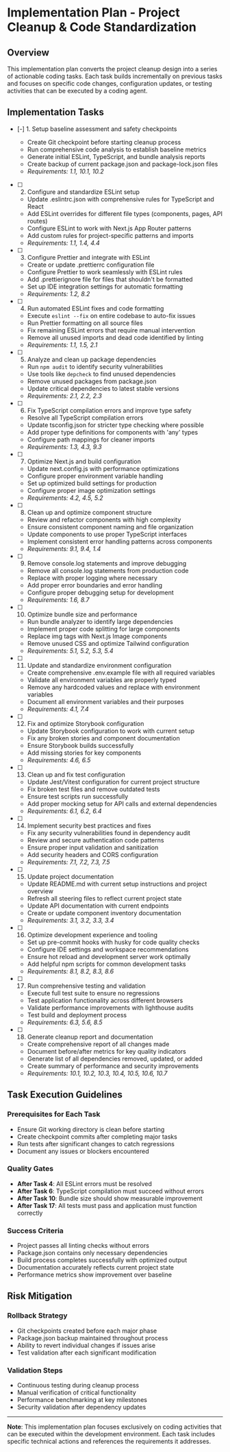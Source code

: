 # Implementation Plan - Project Cleanup & Code Standardization

## Overview

This implementation plan converts the project cleanup design into a series of actionable coding tasks. Each task builds incrementally on previous tasks and focuses on specific code changes, configuration updates, or testing activities that can be executed by a coding agent.

## Implementation Tasks

- [-] 1. Setup baseline assessment and safety checkpoints



  - Create Git checkpoint before starting cleanup process
  - Run comprehensive code analysis to establish baseline metrics
  - Generate initial ESLint, TypeScript, and bundle analysis reports
  - Create backup of current package.json and package-lock.json files
  - _Requirements: 1.1, 10.1, 10.2_

- [ ] 2. Configure and standardize ESLint setup
  - Update .eslintrc.json with comprehensive rules for TypeScript and React
  - Add ESLint overrides for different file types (components, pages, API routes)
  - Configure ESLint to work with Next.js App Router patterns
  - Add custom rules for project-specific patterns and imports
  - _Requirements: 1.1, 1.4, 4.4_

- [ ] 3. Configure Prettier and integrate with ESLint
  - Create or update .prettierrc configuration file
  - Configure Prettier to work seamlessly with ESLint rules
  - Add .prettierignore file for files that shouldn't be formatted
  - Set up IDE integration settings for automatic formatting
  - _Requirements: 1.2, 8.2_

- [ ] 4. Run automated ESLint fixes and code formatting
  - Execute `eslint --fix` on entire codebase to auto-fix issues
  - Run Prettier formatting on all source files
  - Fix remaining ESLint errors that require manual intervention
  - Remove all unused imports and dead code identified by linting
  - _Requirements: 1.1, 1.5, 2.1_

- [ ] 5. Analyze and clean up package dependencies
  - Run `npm audit` to identify security vulnerabilities
  - Use tools like `depcheck` to find unused dependencies
  - Remove unused packages from package.json
  - Update critical dependencies to latest stable versions
  - _Requirements: 2.1, 2.2, 2.3_

- [ ] 6. Fix TypeScript compilation errors and improve type safety
  - Resolve all TypeScript compilation errors
  - Update tsconfig.json for stricter type checking where possible
  - Add proper type definitions for components with 'any' types
  - Configure path mappings for cleaner imports
  - _Requirements: 1.3, 4.3, 9.3_

- [ ] 7. Optimize Next.js and build configuration
  - Update next.config.js with performance optimizations
  - Configure proper environment variable handling
  - Set up optimized build settings for production
  - Configure proper image optimization settings
  - _Requirements: 4.2, 4.5, 5.2_

- [ ] 8. Clean up and optimize component structure
  - Review and refactor components with high complexity
  - Ensure consistent component naming and file organization
  - Update components to use proper TypeScript interfaces
  - Implement consistent error handling patterns across components
  - _Requirements: 9.1, 9.4, 1.4_

- [ ] 9. Remove console.log statements and improve debugging
  - Remove all console.log statements from production code
  - Replace with proper logging where necessary
  - Add proper error boundaries and error handling
  - Configure proper debugging setup for development
  - _Requirements: 1.6, 8.7_

- [ ] 10. Optimize bundle size and performance
  - Run bundle analyzer to identify large dependencies
  - Implement proper code splitting for large components
  - Replace img tags with Next.js Image components
  - Remove unused CSS and optimize Tailwind configuration
  - _Requirements: 5.1, 5.2, 5.3, 5.4_

- [ ] 11. Update and standardize environment configuration
  - Create comprehensive .env.example file with all required variables
  - Validate all environment variables are properly typed
  - Remove any hardcoded values and replace with environment variables
  - Document all environment variables and their purposes
  - _Requirements: 4.1, 7.4_

- [ ] 12. Fix and optimize Storybook configuration
  - Update Storybook configuration to work with current setup
  - Fix any broken stories and component documentation
  - Ensure Storybook builds successfully
  - Add missing stories for key components
  - _Requirements: 4.6, 6.5_

- [ ] 13. Clean up and fix test configuration
  - Update Jest/Vitest configuration for current project structure
  - Fix broken test files and remove outdated tests
  - Ensure test scripts run successfully
  - Add proper mocking setup for API calls and external dependencies
  - _Requirements: 6.1, 6.2, 6.4_

- [ ] 14. Implement security best practices and fixes
  - Fix any security vulnerabilities found in dependency audit
  - Review and secure authentication code patterns
  - Ensure proper input validation and sanitization
  - Add security headers and CORS configuration
  - _Requirements: 7.1, 7.2, 7.3, 7.5_

- [ ] 15. Update project documentation
  - Update README.md with current setup instructions and project overview
  - Refresh all steering files to reflect current project state
  - Update API documentation with current endpoints
  - Create or update component inventory documentation
  - _Requirements: 3.1, 3.2, 3.3, 3.4_

- [ ] 16. Optimize development experience and tooling
  - Set up pre-commit hooks with husky for code quality checks
  - Configure IDE settings and workspace recommendations
  - Ensure hot reload and development server work optimally
  - Add helpful npm scripts for common development tasks
  - _Requirements: 8.1, 8.2, 8.3, 8.6_

- [ ] 17. Run comprehensive testing and validation
  - Execute full test suite to ensure no regressions
  - Test application functionality across different browsers
  - Validate performance improvements with lighthouse audits
  - Test build and deployment process
  - _Requirements: 6.3, 5.6, 8.5_

- [ ] 18. Generate cleanup report and documentation
  - Create comprehensive report of all changes made
  - Document before/after metrics for key quality indicators
  - Generate list of all dependencies removed, updated, or added
  - Create summary of performance and security improvements
  - _Requirements: 10.1, 10.2, 10.3, 10.4, 10.5, 10.6, 10.7_

## Task Execution Guidelines

### Prerequisites for Each Task
- Ensure Git working directory is clean before starting
- Create checkpoint commits after completing major tasks
- Run tests after significant changes to catch regressions
- Document any issues or blockers encountered

### Quality Gates
- **After Task 4**: All ESLint errors must be resolved
- **After Task 6**: TypeScript compilation must succeed without errors
- **After Task 10**: Bundle size should show measurable improvement
- **After Task 17**: All tests must pass and application must function correctly

### Success Criteria
- Project passes all linting checks without errors
- Package.json contains only necessary dependencies
- Build process completes successfully with optimized output
- Documentation accurately reflects current project state
- Performance metrics show improvement over baseline

## Risk Mitigation

### Rollback Strategy
- Git checkpoints created before each major phase
- Package.json backup maintained throughout process
- Ability to revert individual changes if issues arise
- Test validation after each significant modification

### Validation Steps
- Continuous testing during cleanup process
- Manual verification of critical functionality
- Performance benchmarking at key milestones
- Security validation after dependency updates

---

**Note**: This implementation plan focuses exclusively on coding activities that can be executed within the development environment. Each task includes specific technical actions and references the requirements it addresses.
